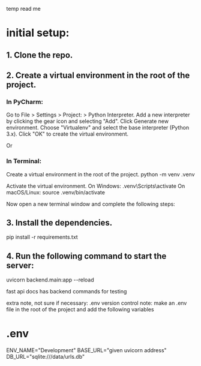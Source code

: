 temp read me

# initial setup:

## 1. Clone the repo.

## 2. Create a virtual environment in the root of the project.

### In PyCharm:

Go to File > Settings > Project: <Project Name> > Python Interpreter.
Add a new interpreter by clicking the gear icon and selecting "Add".
   Click Generate new environment.
   Choose "Virtualenv" and select the base interpreter (Python 3.x).
   Click "OK" to create the virtual environment.

Or 

### In Terminal:

Create a virtual environment in the root of the project.
   python -m venv .venv

Activate the virtual environment.
   On Windows:
      .venv\Scripts\activate
   On macOS/Linux:
      source .venv/bin/activate


Now open a new terminal window and complete the following steps:

## 3. Install the dependencies.
pip install -r requirements.txt

   
## 4. Run the following command to start the server:

uvicorn backend.main:app --reload

fast api docs has backend commands for testing


extra note, not sure if necessary:
.env version control note:
make an .env file in the root of the project and add the following variables

# .env

ENV_NAME="Development"
BASE_URL="given uvicorn address"
DB_URL="sqlite:///data/urls.db"
